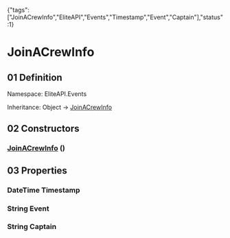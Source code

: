 {"tags":["JoinACrewInfo","EliteAPI","Events","Timestamp","Event","Captain"],"status":1}

# JoinACrewInfo

## 01 Definition

Namespace: <span class='code'>EliteAPI.Events</span>

Inheritance: <span class='code'>Object</span> → <span class='code'>[JoinACrewInfo](../../EliteAPI/Events/JoinACrewInfo.html)</span>

## 02 Constructors

### <span class='code'>[JoinACrewInfo](../../EliteAPI/Events/JoinACrewInfo.html)</span> ()

## 03 Properties

### <span class='code'>DateTime</span> Timestamp

### <span class='code'>String</span> Event

### <span class='code'>String</span> Captain

